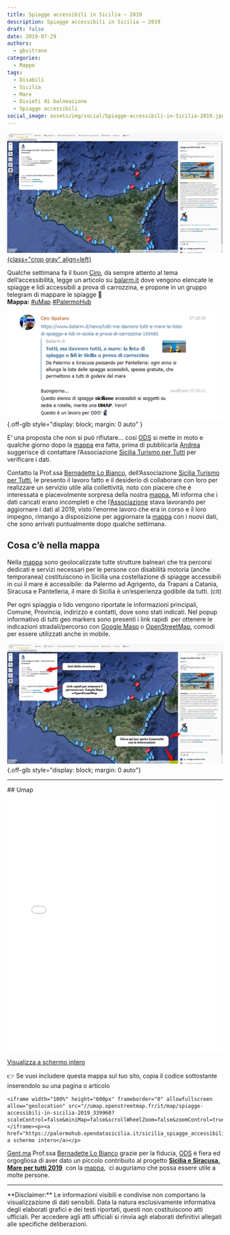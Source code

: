 ```yaml
---
title: Spiagge accessibili in Sicilia – 2019
description: Spiagge accessibili in Sicilia – 2019
draft: false
date: 2019-07-29
authors:
  - gbvitrano
categories:
  - Mappe
tags:
  - Disabili
  - Sicilia
  - Mare
  - Divieti di balneazione
  - Spiagge accessibili
social_image: assets/img/social/Spiagge-accessibili-in-Sicilia-2019.jpg
---
```

<style>
.md-typeset code { background-color: #fff0;}  
.md-typeset pre>code { background-color: #fff0;}  
</style>
[![spiagge accessibili-in-sicilia-2019](Spiagge-accessibili-in-Sicilia-2019.webp "Spiagge accessibili in Sicilia – 2019" ){class="crop gray" align=left}](index.md)



Qualche settimana fa il buon [Ciro](https://twitter.com/cirospat), da sempre attento al tema dell’accessibilità, legge un articolo su [balarm.it](https://www.balarm.it/news/tutti-ma-davvero-tutti-a-mare-la-lista-di-spiagge-e-lidi-in-sicilia-a-prova-di-carrozzina-105485) dove vengono elencate le spiagge e lidi accessibili a prova di carrozzina, e propone in un gruppo telegram di mappare le spiagge 🙂 <br>
**Mappa:** [#uMap](http://u.osmfr.org/m/339960/) [#PalermoHub](http://palermohub.opendatasicilia.it/sicilia_spiagge_accessibili.html)
<!-- more -->

![Google sheets](2019-06-23_12h21_17.webp "iro"){.off-glb style="display: block; margin: 0 auto" }

E’ una proposta che non si può rifiutare… cosi [ODS](http://opendatasicilia.it/) si mette in moto e qualche giorno dopo la [mappa](http://palermohub.opendatasicilia.it/sicilia_spiagge_accessibili.html) era fatta, prima di pubblicarla [Andrea](https://twitter.com/aborruso) suggerisce di contattare l’Associazione [Sicilia Turismo per Tutti](https://www.facebook.com/siciliaturismopertutti/) per verificare i dati.

Contatto la Prof.ssa [Bernadette Lo Bianco](https://www.facebook.com/profile.php?id=100004027914269), dell’Associazione [Sicilia Turismo per Tutti](https://www.facebook.com/siciliaturismopertutti/), le presento il lavoro fatto e il desiderio di collaborare con loro per realizzare un servizio utile alla collettività, noto con piacere che è interessata e piacevolmente sorpresa della nostra [mappa.](http://palermohub.opendatasicilia.it/sicilia_spiagge_accessibili.html) Mi informa che i dati caricati erano incompleti e che l’[Associazione](https://www.facebook.com/siciliaturismopertutti/) stava lavorando per aggiornare i dati al 2019, visto l’enorme lavoro che era in corso e il loro impegno, rimango a disposizione per aggiornare la [mappa](http://palermohub.opendatasicilia.it/sicilia_spiagge_accessibili.html) con i nuovi dati, che sono arrivati puntualmente dopo qualche settimana.

## Cosa c’è nella mappa
Nella [mappa](http://palermohub.opendatasicilia.it/sicilia_spiagge_accessibili.html) sono geolocalizzate tutte strutture balneari che tra percorsi dedicati e servizi necessari per le persone con disabilità motoria (anche temporanea) costituiscono in Sicilia una costellazione di spiagge accessibili in cui il mare è accessibile: da Palermo ad Agrigento, da Trapani a Catania, Siracusa e Pantelleria, il mare di Sicilia è un’esperienza godibile da tutti. (cit)

Per ogni spiaggia o lido vengono riportate le informazioni principali, Comune, Provincia, indirizzo e contatti, dove sono stati indicati. Nel popup informativo di tutti geo markers sono presenti i link rapidi  per ottenere le indicazioni stradali/percorso con [Google Masp](https://www.google.it/maps) o [OpenStreetMap](https://www.openstreetmap.org/), comodi per essere utilizzati anche in mobile.

![Spiagge accessibili in Sicilia – 2019](Spiagge-accessibili-in-Sicilia-2019_05.webp "Spiagge accessibili in Sicilia – 2019"){.off-glb style="display: block; margin: 0 auto"}
<br>
<hr>
## Umap
<iframe width="100%" height="600px" frameborder="0" allowfullscreen allow="geolocation" src="//umap.openstreetmap.fr/it/map/spiagge-accessibili-in-sicilia-2019_339960?scaleControl=false&miniMap=false&scrollWheelZoom=false&zoomControl=true&editMode=disabled&moreControl=true&searchControl=null&tilelayersControl=null&embedControl=null&datalayersControl=true&onLoadPanel=undefined&captionBar=false&captionMenus=true"></iframe><p><a href="https://palermohub.opendatasicilia.it/sicilia_spiagge_accessibili.html">Visualizza a schermo intero</a></p>

👉 Se vuoi includere questa mappa sul tuo sito, copia il codice sottostante inserendolo su una pagina o articolo

```
<iframe width="100%" height="600px" frameborder="0" allowfullscreen allow="geolocation" src="//umap.openstreetmap.fr/it/map/spiagge-accessibili-in-sicilia-2019_339960?scaleControl=false&miniMap=false&scrollWheelZoom=false&zoomControl=true&editMode=disabled&moreControl=true&searchControl=null&tilelayersControl=null&embedControl=null&datalayersControl=true&onLoadPanel=undefined&captionBar=false&captionMenus=true"></iframe><p><a href="https://palermohub.opendatasicilia.it/sicilia_spiagge_accessibili.html">Visualizza a schermo intero</a></p>
```

[Gent.ma](http://Gent.ma) Prof.ssa [Bernadette Lo Bianco](https://www.facebook.com/profile.php?id=100004027914269) grazie per la fiducia, [ODS](http://opendatasicilia.it/) è fiera ed orgogliosa di aver dato un piccolo contribuito al progetto **[Sicilia e Siracusa, Mare per tutti 2019](https://github.com/SiciliaHub/palermohub/raw/gh-pages/legend/Spiagge_per_tutti_accessibili_2019.pdf)**  con la [mappa](http://palermohub.opendatasicilia.it/sicilia_spiagge_accessibili.html),  ci auguriamo che possa essere utile a molte persone.


<hr>
**Disclaimer:** Le informazioni visibili e condivise non comportano la visualizzazione di dati sensibili. Data la natura esclusivamente informativa degli elaborati grafici e dei testi riportati, questi non costituiscono atti ufficiali. Per accedere agli atti ufficiali si rinvia agli elaborati definitivi allegati alle specifiche deliberazioni.